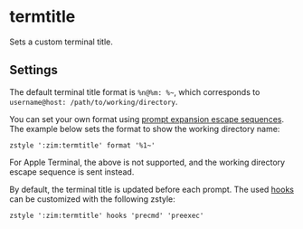 termtitle
=========

Sets a custom terminal title.

Settings
--------

The default terminal title format is `%n@%m: %~`, which corresponds to
`username@host: /path/to/working/directory`.

You can set your own format using [prompt expansion escape sequences].
The example below sets the format to show the working directory name:

    zstyle ':zim:termtitle' format '%1~'

For Apple Terminal, the above is not supported, and the working directory escape
sequence is sent instead.

By default, the terminal title is updated before each prompt. The used [hooks]
can be customized with the following zstyle:

    zstyle ':zim:termtitle' hooks 'precmd' 'preexec'

[prompt expansion escape sequences]: http://zsh.sourceforge.net/Doc/Release/Prompt-Expansion.html#Simple-Prompt-Escapes
[hooks]: http://zsh.sourceforge.net/Doc/Release/Functions.html#Hook-Functions
